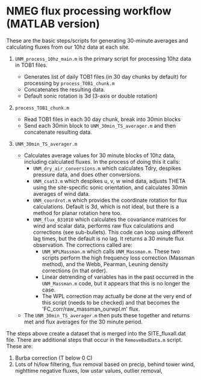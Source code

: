 
# NMEG flux processing workflow (MATLAB version)

These are the basic steps/scripts for generating 30-minute averages and calculating fluxes from our 10hz data at each site.

1. `UNM_process_10hz_main.m` is the primary script for processing 10hz data in TOB1 files.
    * Generates list of daily TOB1 files (in 30 day chunks by default) for processing by `process_TOB1_chunk.m`
    * Concatenates the resulting data.
    * Default sonic rotation is 3d (3-axis or double rotation)

2. `process_TOB1_chunk.m`
    * Read TOB1 files in each 30 day chunk, break into 30min blocks
    * Send each 30min block to `UNM_30min_TS_averager.m` and then concatenate resulting data.

3. `UNM_30min_TS_averager.m`
    * Calculates average values for 30 minute blocks of 10hz data, including calculated fluxes. In the process of doing this it calls:
        - `UNM_dry_air_conversions.m` which calculates Tdry, despikes pressure data, and does other conversions.
        - `UNM_csat3.m` which despikes u, v, w wind data, adjusts THETA using the site-specific sonic orientation, and calculates 30min averages of wind data.
        - `UNM_coordrot.m` which provides the coordinate rotation for flux calculations. Default is 3d, which is not ideal, but there is a method for planar rotation here too.
        - `UNM_flux_031010` which calculates the covariance matrices for wind and scalar data, performs raw flux calculations and corrections (see sub-bullets). This code can loop using different lag times, but the default is no lag. It returns a 30 minute flux observation. The corrections called are:
            * `UNM_WPLMassman.m` which calls `UNM_Massman.m`. These two scripts perform the high frequency loss correction (Massman method), and the Webb, Pearman, Leuning density corrections (in that order).
            * Linear detrending of variables has in the past occurred in the `UNM_Massman.m` code, but it appears that this is no longer the case.
            * The WPL correction may actually be done at the very end of this script (needs to be checked) and that becomes the 'FC_corr/raw_massman_ourwpl.m' flux.
    * The `UNM_30min_TS_averager.m` then puts these together and returns met and flux averages for the 30 minute period.

The steps above create a dataset that is merged into the SITE_fluxall.dat file. There are additional steps that occur in the `RemoveBadData.m` script. These are:

1.  Burba correction (T below 0 C)
2. Lots of hi/low filtering, flux removal based on precip, behind tower wind, nighttime negative fluxes, low ustar values, outlier removal,
        

